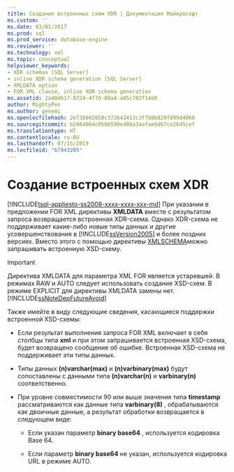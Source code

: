 ```yaml
---
title: Создание встроенных схем XDR | Документация Майкрософт
ms.custom: ''
ms.date: 03/01/2017
ms.prod: sql
ms.prod_service: database-engine
ms.reviewer: ''
ms.technology: xml
ms.topic: conceptual
helpviewer_keywords:
- XDR schemas [SQL Server]
- inline XDR schema generation [SQL Server]
- XMLDATA option
- FOR XML clause, inline XDR schema generation
ms.assetid: 2a40d617-9724-4f7d-80a4-a85c702f14d0
author: MightyPen
ms.author: genemi
ms.openlocfilehash: 2e738002850c372642413c3ffb0b829f899d4060
ms.sourcegitcommit: b2464064c0566590e486a3aafae6d67ce2645cef
ms.translationtype: HT
ms.contentlocale: ru-RU
ms.lasthandoff: 07/15/2019
ms.locfileid: "67943205"
---
```

# <a name="generate-an-inline-xdr-schema"></a>Создание встроенных схем XDR
[!INCLUDE[tsql-appliesto-ss2008-xxxx-xxxx-xxx-md](../../includes/tsql-appliesto-ss2008-xxxx-xxxx-xxx-md.md)]
  При указании в предложении FOR XML директивы **XMLDATA** вместе с результатом запроса возвращается встроенная XDR-схема. Однако XDR-схема не поддерживает какие-либо новые типы данных и другие усовершенствования в [!INCLUDE[ssVersion2005](../../includes/ssversion2005-md.md)] и более поздних версиях. Вместо этого с помощью директивы [XMLSCHEMA](../../relational-databases/xml/generate-an-inline-xsd-schema.md)можно запрашивать встроенную XSD-схему.  
  
> [!IMPORTANT]  
>  Директива XMLDATA для параметра XML FOR является устаревшей. В режимах RAW и AUTO следует использовать создание XSD-схем. В режиме EXPLICIT для директивы XMLDATA замены нет. [!INCLUDE[ssNoteDepFutureAvoid](../../includes/ssnotedepfutureavoid-md.md)]  
  
 Также имейте в виду следующие сведения, касающиеся поддержки встроенной XSD-схемы:  
  
-   Если результат выполнения запроса FOR XML включает в себя столбцы типа **xml** и при этом запрашивается встроенная XSD-схема, будет возвращено сообщение об ошибке. Встроенная XSD-схема не поддерживает эти типы данных.  
  
-   Типы данных **(n)varchar(max)** и **(n)varbinary(max)** будут сопоставлены с данными типа **(n)varchar(n)** и **varbinary(n)** соответственно.  
  
-   При уровне совместимости 90 или выше значения типа **timestamp** рассматриваются как данные типа **varbinary(8)** , обрабатываются как двоичные данные, а результат обработки возвращается в следующем виде:  
  
    -   Если указан параметр **binary base64** , используется кодировка Base 64.  
  
    -   Если параметр **binary base64** не указан, используется кодировка URL в режиме AUTO.  
  
  
